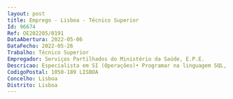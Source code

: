 ```yaml
--- 
layout: post
title: Emprego - Lisboa - Técnico Superior
Id: 96674
Ref: OE202205/0191
DataAbertura: 2022-05-06
DataFecho: 2022-05-26
Trabalho: Técnico Superior
Empregador: Serviços Partilhados do Ministério da Saúde, E.P.E.
Descricao: Especialista em SI (Operações)• Programar na linguagem SQL, nas componentes de DQL (Data Query) e DML (Data Manipulation) • Manter e configurar sistemas software de suporte operacional • Gerir, integrar e armazenar dados e bases de dados • Capacidade de pensar de forma criativa e criteriosa sobre os problemas de negócios • Realizar o suporte aplicacional à operação de gestão documental.
CodigoPostal: 1050-189 LISBOA
Concelho: Lisboa
Distrito: Lisboa
--- 
```

